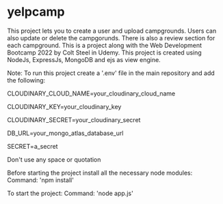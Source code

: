 # yelpcamp
This project lets you to create a user and upload campgrounds. Users can also update or delete the campgorunds.
There is also a review section for each campground.
This is a project along with the Web Development Bootcamp 2022 by Colt Steel in Udemy.
This project is created using NodeJs, ExpressJs, MongoDB and ejs as view engine.

Note: 
To run this project create a '.env' file in the main repository and add the following:

CLOUDINARY_CLOUD_NAME=your_cloudinary_cloud_name

CLOUDINARY_KEY=your_cloudinary_key

CLOUDINARY_SECRET=your_cloudinary_secret

DB_URL=your_mongo_atlas_database_url

SECRET=a_secret

Don't use any space or quotation

Before starting the project install all the necessary node modules:
Command: 'npm install'

To start the project:
Command: 'node app.js'
